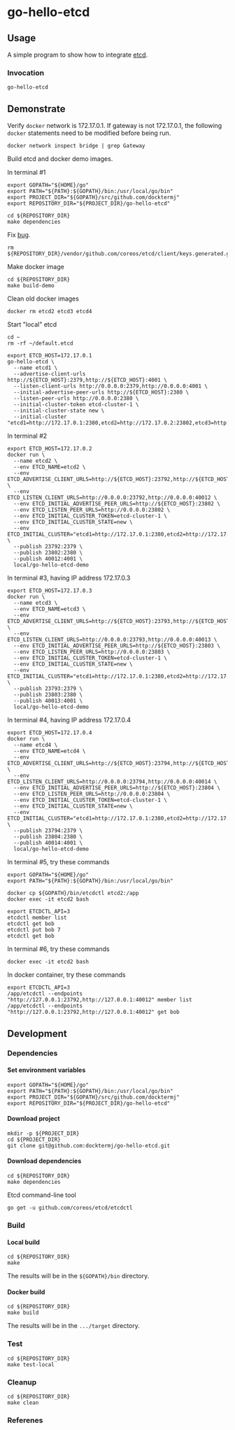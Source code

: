 # go-hello-etcd

## Usage

A simple program to show how to integrate
[etcd](https://coreos.com/etcd/).

### Invocation

```console
go-hello-etcd
```

## Demonstrate

Verify `docker` network is 172.17.0.1.
If gateway is not 172.17.0.1, the following `docker` statements need to be modified before being run.

```console
docker network inspect bridge | grep Gateway
```

Build etcd and docker demo images.

In terminal #1

```console
export GOPATH="${HOME}/go"
export PATH="${PATH}:${GOPATH}/bin:/usr/local/go/bin"
export PROJECT_DIR="${GOPATH}/src/github.com/docktermj"
export REPOSITORY_DIR="${PROJECT_DIR}/go-hello-etcd"

cd ${REPOSITORY_DIR}
make dependencies
```

Fix [bug](https://github.com/coreos/etcd/issues/8715).

```console
rm  ${REPOSITORY_DIR}/vendor/github.com/coreos/etcd/client/keys.generated.go
```

Make docker image

```console
cd ${REPOSITORY_DIR}
make build-demo
```

Clean old docker images

```console
docker rm etcd2 etcd3 etcd4
```

Start "local" etcd

```console
cd ~
rm -rf ~/default.etcd

export ETCD_HOST=172.17.0.1
go-hello-etcd \
  --name etcd1 \
  --advertise-client-urls http://${ETCD_HOST}:2379,http://${ETCD_HOST}:4001 \
  --listen-client-urls http://0.0.0.0:2379,http://0.0.0.0:4001 \
  --initial-advertise-peer-urls http://${ETCD_HOST}:2380 \
  --listen-peer-urls http://0.0.0.0:2380 \
  --initial-cluster-token etcd-cluster-1 \
  --initial-cluster-state new \
  --initial-cluster "etcd1=http://172.17.0.1:2380,etcd2=http://172.17.0.2:23802,etcd3=http://172.17.0.3:23803,etcd4=http://172.17.0.4:23804"
```

In terminal #2

```console
export ETCD_HOST=172.17.0.2
docker run \
  --name etcd2 \
  --env ETCD_NAME=etcd2 \
  --env ETCD_ADVERTISE_CLIENT_URLS=http://${ETCD_HOST}:23792,http://${ETCD_HOST}:40012 \
  --env ETCD_LISTEN_CLIENT_URLS=http://0.0.0.0:23792,http://0.0.0.0:40012 \
  --env ETCD_INITIAL_ADVERTISE_PEER_URLS=http://${ETCD_HOST}:23802 \
  --env ETCD_LISTEN_PEER_URLS=http://0.0.0.0:23802 \
  --env ETCD_INITIAL_CLUSTER_TOKEN=etcd-cluster-1 \
  --env ETCD_INITIAL_CLUSTER_STATE=new \
  --env ETCD_INITIAL_CLUSTER="etcd1=http://172.17.0.1:2380,etcd2=http://172.17.0.2:23802,etcd3=http://172.17.0.3:23803,etcd4=http://172.17.0.4:23804" \
  --publish 23792:2379 \
  --publish 23802:2380 \
  --publish 40012:4001 \
  local/go-hello-etcd-demo
```

In terminal #3, having IP address 172.17.0.3

```console
export ETCD_HOST=172.17.0.3
docker run \
  --name etcd3 \
  --env ETCD_NAME=etcd3 \
  --env ETCD_ADVERTISE_CLIENT_URLS=http://${ETCD_HOST}:23793,http://${ETCD_HOST}:40013 \
  --env ETCD_LISTEN_CLIENT_URLS=http://0.0.0.0:23793,http://0.0.0.0:40013 \
  --env ETCD_INITIAL_ADVERTISE_PEER_URLS=http://${ETCD_HOST}:23803 \
  --env ETCD_LISTEN_PEER_URLS=http://0.0.0.0:23803 \
  --env ETCD_INITIAL_CLUSTER_TOKEN=etcd-cluster-1 \
  --env ETCD_INITIAL_CLUSTER_STATE=new \
  --env ETCD_INITIAL_CLUSTER="etcd1=http://172.17.0.1:2380,etcd2=http://172.17.0.2:23802,etcd3=http://172.17.0.3:23803,etcd4=http://172.17.0.4:23804" \
  --publish 23793:2379 \
  --publish 23803:2380 \
  --publish 40013:4001 \
  local/go-hello-etcd-demo
```

In terminal #4, having IP address 172.17.0.4

```console
export ETCD_HOST=172.17.0.4
docker run \
  --name etcd4 \
  --env ETCD_NAME=etcd4 \
  --env ETCD_ADVERTISE_CLIENT_URLS=http://${ETCD_HOST}:23794,http://${ETCD_HOST}:40014 \
  --env ETCD_LISTEN_CLIENT_URLS=http://0.0.0.0:23794,http://0.0.0.0:40014 \
  --env ETCD_INITIAL_ADVERTISE_PEER_URLS=http://${ETCD_HOST}:23804 \
  --env ETCD_LISTEN_PEER_URLS=http://0.0.0.0:23804 \
  --env ETCD_INITIAL_CLUSTER_TOKEN=etcd-cluster-1 \
  --env ETCD_INITIAL_CLUSTER_STATE=new \
  --env ETCD_INITIAL_CLUSTER="etcd1=http://172.17.0.1:2380,etcd2=http://172.17.0.2:23802,etcd3=http://172.17.0.3:23803,etcd4=http://172.17.0.4:23804" \
  --publish 23794:2379 \
  --publish 23804:2380 \
  --publish 40014:4001 \
  local/go-hello-etcd-demo
```

In terminal #5, try these commands

```console
export GOPATH="${HOME}/go"
export PATH="${PATH}:${GOPATH}/bin:/usr/local/go/bin"

docker cp ${GOPATH}/bin/etcdctl etcd2:/app
docker exec -it etcd2 bash

export ETCDCTL_API=3
etcdctl member list
etcdctl get bob
etcdctl put bob 7
etcdctl get bob
```

In terminal #6, try these commands

```console
docker exec -it etcd2 bash
```

In docker container, try these commands

```console
export ETCDCTL_API=3
/app/etcdctl --endpoints "http://127.0.0.1:23792,http://127.0.0.1:40012" member list
/app/etcdctl --endpoints "http://127.0.0.1:23792,http://127.0.0.1:40012" get bob
```

## Development

### Dependencies

#### Set environment variables

```console
export GOPATH="${HOME}/go"
export PATH="${PATH}:${GOPATH}/bin:/usr/local/go/bin"
export PROJECT_DIR="${GOPATH}/src/github.com/docktermj"
export REPOSITORY_DIR="${PROJECT_DIR}/go-hello-etcd"
```

#### Download project

```console
mkdir -p ${PROJECT_DIR}
cd ${PROJECT_DIR}
git clone git@github.com:docktermj/go-hello-etcd.git
```

#### Download dependencies

```console
cd ${REPOSITORY_DIR}
make dependencies
```

Etcd command-line tool

```console
go get -u github.com/coreos/etcd/etcdctl
```

### Build

#### Local build

```console
cd ${REPOSITORY_DIR}
make
```

The results will be in the `${GOPATH}/bin` directory.

#### Docker build

```console
cd ${REPOSITORY_DIR}
make build
```

The results will be in the `.../target` directory.

### Test

```console
cd ${REPOSITORY_DIR}
make test-local
```

### Cleanup

```console
cd ${REPOSITORY_DIR}
make clean
```

### Referenes
